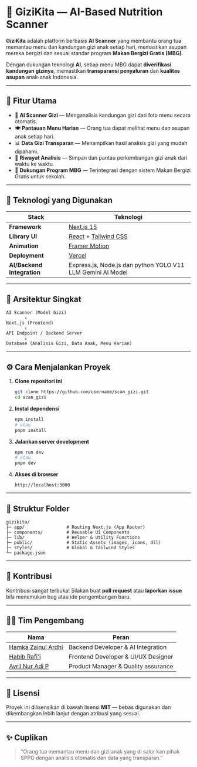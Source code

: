 # 🥗 GiziKita — AI-Based Nutrition Scanner

**GiziKita** adalah platform berbasis **AI Scanner** yang membantu orang tua memantau menu dan kandungan gizi anak setiap hari, memastikan asupan mereka bergizi dan sesuai standar program **Makan Bergizi Gratis (MBG)**.

Dengan dukungan teknologi **AI**, setiap menu MBG dapat **diverifikasi kandungan gizinya**, memastikan **transparansi penyaluran** dan **kualitas asupan** anak-anak Indonesia.

---

## 🚀 Fitur Utama

- 🤖 **AI Scanner Gizi** — Menganalisis kandungan gizi dari foto menu secara otomatis.
- 🍽️ **Pantauan Menu Harian** — Orang tua dapat melihat menu dan asupan anak setiap hari.
- 📊 **Data Gizi Transparan** — Menampilkan hasil analisis gizi yang mudah dipahami.
- 🧶 **Riwayat Analisis** — Simpan dan pantau perkembangan gizi anak dari waktu ke waktu.
- 🧠 **Dukungan Program MBG** — Terintegrasi dengan sistem Makan Bergizi Gratis untuk sekolah.

---

## 🧩 Teknologi yang Digunakan

| Stack                      | Teknologi                                                                |
| -------------------------- | ------------------------------------------------------------------------ |
| **Framework**              | [Next.js 15](https://nextjs.org/)                                        |
| **Library UI**             | [React](https://reactjs.org/) + [Tailwind CSS](https://tailwindcss.com/) |
| **Animation**              | [Framer Motion](https://www.framer.com/motion/)                          |
| **Deployment**             | [Vercel](https://vercel.com/)                                            |
| **AI/Backend Integration** | Express.js, Node.js dan python YOLO V11 LLM Gemini AI Model              |

---

## 🤠 Arsitektur Singkat

```
AI Scanner (Model Gizi)
       ↓
Next.js (Frontend)
       ↓
API Endpoint / Backend Server
       ↓
Database (Analisis Gizi, Data Anak, Menu Harian)
```

---

## ⚙️ Cara Menjalankan Proyek

1. **Clone repositori ini**

   ```bash
   git clone https://github.com/username/scan_gizi.git
   cd scan_gizi
   ```

2. **Instal dependensi**

   ```bash
   npm install
   # atau
   pnpm install
   ```

3. **Jalankan server development**

   ```bash
   npm run dev
   # atau
   pnpm dev
   ```

4. **Akses di browser**

   ```
   http://localhost:3000
   ```

---

## 🧾 Struktur Folder

```
gizikita/
├─ app/                # Routing Next.js (App Router)
├─ components/         # Reusable UI Components
├─ lib/                # Helper & Utility Functions
├─ public/             # Static Assets (images, icons, dll)
├─ styles/             # Global & Tailwind Styles
└─ package.json
```

---

## 🌱 Kontribusi

Kontribusi sangat terbuka!
Silakan buat **pull request** atau **laporkan issue** bila menemukan bug atau ide pengembangan baru.

---

## 🧑‍💻 Tim Pengembang

| Nama                                             | Peran                               |
| ------------------------------------------------ | ----------------------------------- |
| [Hamka Zainul Ardhi](https://hamkacv.vercel.app) | Backend Developer & AI Integration  |
| [Habib Rafi'i](https://github.com/username)      | Frontend Developer & UI/UX Designer |
| [Avril Nur Adi P](https://github.com/username)   | Product Manager & Quality assurance |

---

## 📜 Lisensi

Proyek ini dilisensikan di bawah lisensi **MIT** — bebas digunakan dan dikembangkan lebih lanjut dengan atribusi yang sesuai.

---

## ✨ Cuplikan

> "Orang tua memantau menu dan gizi anak yang di salur kan pihak SPPG dengan analisis otomatis dan data yang transparan."
